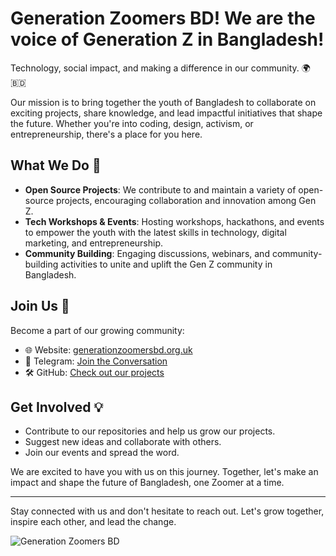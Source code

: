# **Generation Zoomers BD**! We are the voice of Generation Z in Bangladesh!

Technology, social impact, and making a difference in our community. 🌍🇧🇩

Our mission is to bring together the youth of Bangladesh to collaborate on exciting projects, share knowledge, and lead impactful initiatives that shape the future. Whether you're into coding, design, activism, or entrepreneurship, there's a place for you here.

## What We Do 🎯

- **Open Source Projects**: We contribute to and maintain a variety of open-source projects, encouraging collaboration and innovation among Gen Z.
- **Tech Workshops & Events**: Hosting workshops, hackathons, and events to empower the youth with the latest skills in technology, digital marketing, and entrepreneurship.
- **Community Building**: Engaging discussions, webinars, and community-building activities to unite and uplift the Gen Z community in Bangladesh.

## Join Us 🚀

Become a part of our growing community:

- 🌐 Website: [generationzoomersbd.org.uk](https://generationzoomersbd.org.uk)
- 💬 Telegram: [Join the Conversation](https://t.me/GenerationZoomersBD)
- 🛠 GitHub: [Check out our projects](https://github.com/GenerationZoomersBD)

## Get Involved 💡

- Contribute to our repositories and help us grow our projects.
- Suggest new ideas and collaborate with others.
- Join our events and spread the word.

We are excited to have you with us on this journey. Together, let's make an impact and shape the future of Bangladesh, one Zoomer at a time.

---

Stay connected with us and don't hesitate to reach out. Let's grow together, inspire each other, and lead the change.

![Generation Zoomers BD](https://encrypted-tbn0.gstatic.com/images?q=tbn:ANd9GcRGNFnjXRcNE4ey3nrzyUtsW5GlmB2xAarnvxj4kzUoQQf8gisLjGTiKd5x&s=10)
